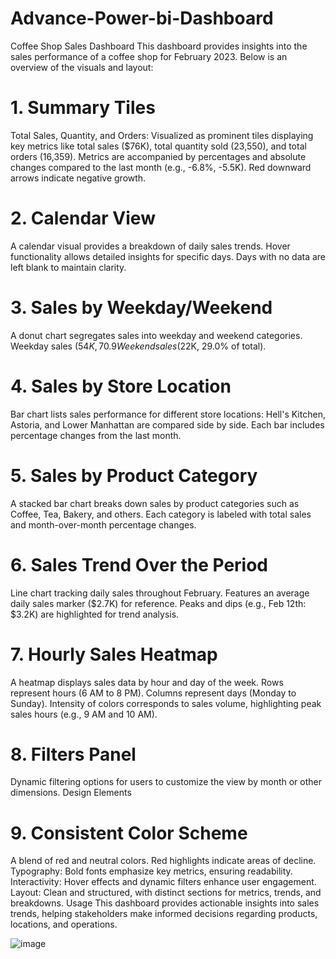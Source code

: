 # Advance-Power-bi-Dashboard
Coffee Shop Sales Dashboard
This dashboard provides insights into the sales performance of a coffee shop for February 2023. Below is an overview of the visuals and layout:

# 1. Summary Tiles 
Total Sales, Quantity, and Orders:
Visualized as prominent tiles displaying key metrics like total sales ($76K), total quantity sold (23,550), and total orders (16,359).
Metrics are accompanied by percentages and absolute changes compared to the last month (e.g., -6.8%, -5.5K).
Red downward arrows indicate negative growth.

# 2. Calendar View
A calendar visual provides a breakdown of daily sales trends. Hover functionality allows detailed insights for specific days.
Days with no data are left blank to maintain clarity.

# 3. Sales by Weekday/Weekend
A donut chart segregates sales into weekday and weekend categories.
Weekday sales ($54K, 70.9% of total).
Weekend sales ($22K, 29.0% of total).

# 4. Sales by Store Location
Bar chart lists sales performance for different store locations:
Hell's Kitchen, Astoria, and Lower Manhattan are compared side by side.
Each bar includes percentage changes from the last month.

# 5. Sales by Product Category
A stacked bar chart breaks down sales by product categories such as Coffee, Tea, Bakery, and others.
Each category is labeled with total sales and month-over-month percentage changes.

# 6. Sales Trend Over the Period
Line chart tracking daily sales throughout February.
Features an average daily sales marker ($2.7K) for reference.
Peaks and dips (e.g., Feb 12th: $3.2K) are highlighted for trend analysis.

# 7. Hourly Sales Heatmap
A heatmap displays sales data by hour and day of the week.
Rows represent hours (6 AM to 8 PM).
Columns represent days (Monday to Sunday).
Intensity of colors corresponds to sales volume, highlighting peak sales hours (e.g., 9 AM and 10 AM).

# 8. Filters Panel
Dynamic filtering options for users to customize the view by month or other dimensions.
Design Elements

# 9. Consistent Color Scheme 
A blend of red and neutral colors. Red highlights indicate areas of decline.
Typography: Bold fonts emphasize key metrics, ensuring readability.
Interactivity: Hover effects and dynamic filters enhance user engagement.
Layout: Clean and structured, with distinct sections for metrics, trends, and breakdowns.
Usage
This dashboard provides actionable insights into sales trends, helping stakeholders make informed decisions regarding products, locations, and operations.

![image](https://github.com/user-attachments/assets/72f5517d-9546-414a-9afb-8de77f08d8cf)

